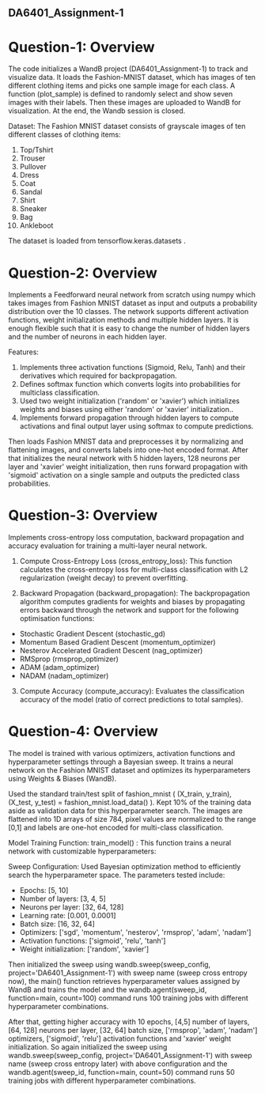 ## DA6401_Assignment-1
# Question-1: Overview
The code initializes a WandB project (DA6401_Assignment-1) to track and visualize data. It loads the Fashion-MNIST dataset, which has images of ten different clothing items and picks one sample image for each class. A function (plot_sample) is defined to randomly select and show seven images with their labels. Then these images are uploaded to WandB for visualization. At the end, the Wandb session is closed.

Dataset: The Fashion MNIST dataset consists of grayscale images of ten different classes of clothing items:
1. Top/Tshirt
2. Trouser
3. Pullover
4. Dress
5. Coat
6. Sandal
7. Shirt
8. Sneaker
9. Bag
10. Ankleboot

The dataset is loaded from tensorflow.keras.datasets .

# Question-2: Overview
Implements a Feedforward neural network from scratch using numpy which takes images from Fashion MNIST dataset as input and outputs a probability distribution over the 10 classes. The network supports different activation functions, weight initialization methods and multiple hidden layers. It is enough flexible such that it is easy to change the number of hidden layers and the number of neurons in each hidden layer.

Features:
1. Implements three activation functions (Sigmoid, Relu, Tanh) and their derivatives which required for backpropagation.
2. Defines softmax function  which converts logits into probabilities for multiclass classification.
3. Used two weight initialization ('random' or 'xavier') which initializes weights and biases using either 'random' or 'xavier' initialization..
4. Implements forward propagation through hidden layers to compute activations and final output layer using softmax to compute predictions.

Then loads Fashion MNIST data and preprocesses it by normalizing and flattening images, and converts labels into one-hot encoded format. After that initializes the neural network with 5 hidden layers, 128 neurons per layer and 'xavier' weight initialization, then runs forward propagation with 'sigmoid' activation on a single sample and outputs the predicted class probabilities.

# Question-3: Overview
Implements cross-entropy loss computation, backward propagation and accuracy evaluation for training a multi-layer neural network. 
1. Compute Cross-Entropy Loss (cross_entropy_loss): This function calculates the cross-entropy loss for multi-class classification with L2 regularization (weight decay) to prevent overfitting.

2. Backward Propagation (backward_propagation): The backpropagation algorithm computes gradients for weights and biases by propagating errors backward through the network and support for the following optimisation functions:
* Stochastic Gradient Descent (stochastic_gd)
* Momentum Based Gradient Descent (momentum_optimizer)
* Nesterov Accelerated Gradient Descent (nag_optimizer)
* RMSprop (rmsprop_optimizer)
* ADAM (adam_optimizer)
* NADAM (nadam_optimizer)

3. Compute Accuracy (compute_accuracy): Evaluates the classification accuracy of the model (ratio of correct predictions to total samples).

# Question-4: Overview
The model is trained with various optimizers, activation functions and hyperparameter settings through a Bayesian sweep. It trains a neural network on the Fashion MNIST dataset and optimizes its hyperparameters using Weights & Biases (WandB). 

Used the standard train/test split of fashion_mnist ( (X_train, y_train), (X_test, y_test) = fashion_mnist.load_data() ). Kept 10% of the training data aside as validation data for this hyperparameter search. The images are flattened into 1D arrays of size 784, pixel values are normalized to the range [0,1] and labels are one-hot encoded for multi-class classification.

Model Training Function: train_model() : This function trains a neural network with customizable hyperparameters:

Sweep Configuration: Used Bayesian optimization method to efficiently search the hyperparameter space. The parameters tested include:
* Epochs: [5, 10]
* Number of layers: [3, 4, 5]
* Neurons per layer: [32, 64, 128]
* Learning rate: [0.001, 0.0001]
* Batch size: [16, 32, 64]
* Optimizers: ['sgd', 'momentum', 'nesterov', 'rmsprop', 'adam', 'nadam']
* Activation functions: ['sigmoid', 'relu', 'tanh']
* Weight initialization: ['random', 'xavier']
  
Then initialized the sweep using wandb.sweep(sweep_config, project='DA6401_Assignment-1') with sweep name (sweep cross entropy now), the main() function retrieves hyperparameter values assigned by WandB and trains the model and the wandb.agent(sweep_id, function=main, count=100) command runs 100 training jobs with different hyperparameter combinations.

After that, getting higher accuracy with 10 epochs, [4,5] number of layers, [64, 128] neurons per layer, [32, 64] batch size, ['rmsprop', 'adam', 'nadam'] optimizers, ['sigmoid', 'relu'] activation functions and 'xavier' weight initialization. So again initialized the sweep using wandb.sweep(sweep_config, project='DA6401_Assignment-1') with sweep name (sweep cross entropy later) with above configuration and the wandb.agent(sweep_id, function=main, count=50) command runs 50 training jobs with different hyperparameter combinations.







